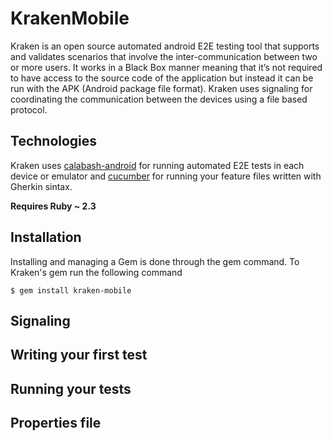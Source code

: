 # KrakenMobile

Kraken is an open source automated android E2E testing tool that supports and validates scenarios that involve the inter-communication between two or more users. It works in a Black Box manner meaning that it’s not required to have access to the source code of the application but instead it can be run with the APK (Android package file format). Kraken uses signaling for coordinating the communication between the devices using a file based protocol.

## Technologies

Kraken uses [calabash-android](https://github.com/calabash/calabash-android) for running automated E2E tests in each device or emulator and [cucumber](https://github.com/cucumber/cucumber-ruby) for running your feature files written with Gherkin sintax. 

**Requires Ruby ~ 2.3**

## Installation

Installing and managing a Gem is done through the gem command. To Kraken's gem run the following command

    $ gem install kraken-mobile


## Signaling

## Writing your first test

## Running your tests

## Properties file
